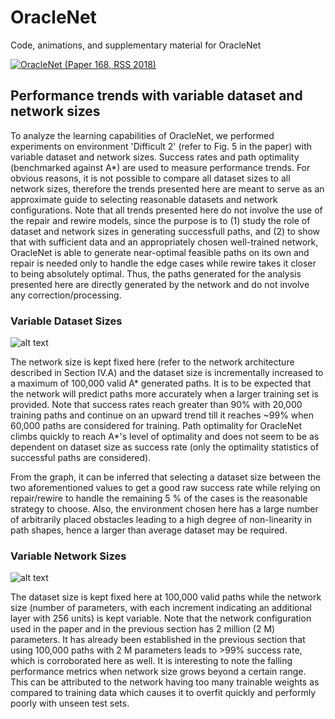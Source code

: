 # OracleNet
Code, animations, and supplementary material for OracleNet 


[![OracleNet (Paper 168, RSS 2018)](https://img.youtube.com/vi/2KYesBrx2kk/0.jpg)](https://youtu.be/2KYesBrx2kk "OracleNet (Paper 168, RSS 2018)")


Performance trends with variable dataset and network sizes
----------------------------------------------------------

To analyze the learning capabilities of OracleNet, we performed experiments on environment 'Difficult 2' (refer to Fig. 5 in the paper) with variable dataset and network sizes. Success rates and path optimality (benchmarked against A*) are used to measure performance trends. For obvious reasons, it is not possible to compare all dataset sizes to all network sizes, therefore the trends presented here are meant to serve as an approximate guide to selecting reasonable datasets and network configurations. Note that all trends presented here do not involve the use of the repair and rewire models, since the purpose is to (1) study the role of dataset and network sizes in generating successfull paths, and (2) to show that with sufficient data and an appropriately chosen well-trained network, OracleNet is able to generate near-optimal feasible paths on its own and repair is needed only to handle the edge cases while rewire takes it closer to being absolutely optimal. Thus, the paths generated for the analysis presented here are directly generated by the network and do not involve any correction/processing. 

### Variable Dataset Sizes ###

![alt text](../master/Trends/trend_po_d.png?raw=true "Dataset Trends")


The network size is kept fixed here (refer to the network architecture described in Section IV.A) and the dataset size is incrementally increased to a maximum of 100,000 valid A* generated paths. It is to be expected that the network will predict paths more accurately when a larger training set is provided. Note that success rates reach greater than 90% with 20,000 training paths and continue on an upward trend till it reaches ~99% when 60,000 paths are considered for training. Path optimality for OracleNet climbs quickly to reach A*'s level of optimality and does not seem to be as dependent on dataset size as success rate (only the optimality statistics of successful paths are considered). 

From the graph, it can be inferred that selecting a dataset size between the two aforementioned values to get a good raw success rate while relying on repair/rewire to handle the remaining 5 % of the cases is the reasonable strategy to choose. Also, the environment chosen here has a large number of arbitrarily placed obstacles leading to a high degree of non-linearity in path shapes, hence a larger than average dataset may be required. 


### Variable Network Sizes ###

![alt text](../master/Trends/trend_po_n.png?raw=true "Network Trends")

The dataset size is kept fixed here at 100,000 valid paths while the network size (number of parameters, with each increment indicating an additional layer with 256 units) is kept variable. Note that the network configuration used in the paper and in the previous section has 2 million (2 M) parameters. It has already been established in the previous section that using 100,000 paths with 2 M parameters leads to >99% success rate, which is corroborated here as well. It is interesting to note the falling performance metrics when network size grows beyond a certain range. This can be attributed to the network having too many trainable weights as compared to training data which causes it to overfit quickly and performly poorly with unseen test sets. 
